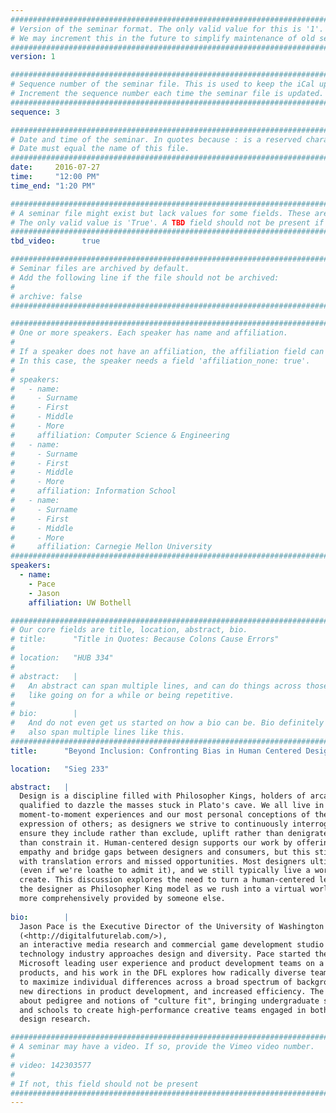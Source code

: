 ```yaml
---
################################################################################
# Version of the seminar format. The only valid value for this is '1'. 
# We may increment this in the future to simplify maintenance of old seminars.
################################################################################
version: 1

################################################################################
# Sequence number of the seminar file. This is used to keep the iCal up to date.
# Increment the sequence number each time the seminar file is updated.
################################################################################
sequence: 3

################################################################################
# Date and time of the seminar. In quotes because : is a reserved character.
# Date must equal the name of this file.
################################################################################
date:     2016-07-27
time:     "12:00 PM"
time_end: "1:20 PM"

################################################################################
# A seminar file might exist but lack values for some fields. These are 'TBD'. 
# The only valid value is 'True'. A TBD field should not be present if 'False'.
################################################################################
tbd_video:      true

################################################################################
# Seminar files are archived by default.
# Add the following line if the file should not be archived:
#
# archive: false
################################################################################

################################################################################
# One or more speakers. Each speaker has name and affiliation.
#
# If a speaker does not have an affiliation, the affiliation field can be removed.
# In this case, the speaker needs a field 'affiliation_none: true'.
#
# speakers:
#   - name: 
#     - Surname
#     - First
#     - Middle
#     - More
#     affiliation: Computer Science & Engineering 
#   - name: 
#     - Surname
#     - First
#     - Middle
#     - More
#     affiliation: Information School 
#   - name: 
#     - Surname
#     - First
#     - Middle
#     - More
#     affiliation: Carnegie Mellon University 
################################################################################
speakers:
  - name:
    - Pace
    - Jason
    affiliation: UW Bothell    

################################################################################
# Our core fields are title, location, abstract, bio.
# title:      "Title in Quotes: Because Colons Cause Errors"
# 
# location:   "HUB 334"
# 
# abstract:   |
#   An abstract can span multiple lines, and can do things across those lines,
#   like going on for a while or being repetitive.
# 
# bio:        |
#   And do not even get us started on how a bio can be. Bio definitely can
#   also span multiple lines like this.
################################################################################
title:      "Beyond Inclusion: Confronting Bias in Human Centered Design Before the Robots Take Over"

location:   "Sieg 233"

abstract:   |
  Design is a discipline filled with Philosopher Kings, holders of arcane knowledge who believe we're uniquely
  qualified to dazzle the masses stuck in Plato's cave. We all live in the designed world, and both our
  moment-to-moment experiences and our most personal conceptions of the self are shaped by the design
  expression of others; as designers we strive to continuously interrogate our processes and motives to
  ensure they include rather than exclude, uplift rather than denigrate, and expand personal agency rather
  than constrain it. Human-centered design supports our work by offering a methodological framework to enhance
  empathy and bridge gaps between designers and consumers, but this still results in products and services filled
  with translation errors and missed opportunities. Most designers ultimately still believe we're Philosopher Kings
  (even if we're loathe to admit it), and we still typically live a world away from the personas we so diligently
  create. This discussion explores the need to turn a human-centered lens upon ourselves, and asks that we reject
  the designer as Philosopher King model as we rush into a virtual world where our experience of reality is even
  more comprehensively provided by someone else.
  
bio:        |
  Jason Pace is the Executive Director of the University of Washington Bothell’s Digital Future Lab
  (<http://digitalfuturelab.com/>),
  an interactive media research and commercial game development studio focused on transforming how the
  technology industry approaches design and diversity. Pace started the lab after spending 16 years at
  Microsoft leading user experience and product development teams on a number of Microsoft's consumer
  products, and his work in the DFL explores how radically diverse teams (teams that intentionally seek
  to maximize individual differences across a broad spectrum of backgrounds) can lead to unexpected insights,
  new directions in product development, and increased efficiency. The lab challenges conventional wisdom
  about pedigree and notions of "culture fit", bringing undergraduate students together from across majors
  and schools to create high-performance creative teams engaged in both commercial product development and
  design research. 

################################################################################
# A seminar may have a video. If so, provide the Vimeo video number.
#
# video: 142303577
#
# If not, this field should not be present 
################################################################################
---
```

